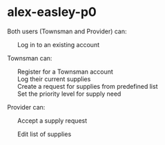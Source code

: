 # alex-easley-p0
Both users (Townsman and Provider) can:

<ul>Log in to an existing account</ul>

Townsman can:

<ol>Register for a Townsman account
<br> 
Log their current supplies
<br> 
Create a request for supplies from predefined list
<br> 
Set the priority level for supply need</ol>

Provider can:

<ol>Accept a supply request</ol>
<ol>Edit list of supplies<ol>
